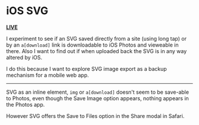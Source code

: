 # iOS SVG

[**LIVE**](https://tomashubelbauer.github.io/ios-svg)

I experiment to see if an SVG saved directly from a site (using long tap) or by
an `a[download]` link is downloadable to iOS Photos and vieweable in there. Also
I want to find out if when uploaded back the SVG is in any way altered by iOS.

I do this because I want to explore SVG image export as a backup mechanism for
a mobile web app.

---

SVG as an inline element, `img` or `a[download]` doesn't seem to be save-able to
Photos, even though the Save Image option appears, nothing appears in the Photos
app.

However SVG offers the Save to Files option in the Share modal in Safari.
